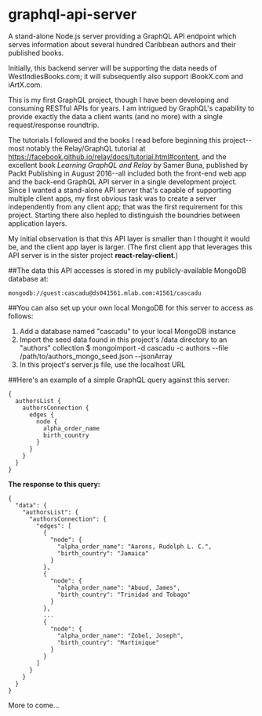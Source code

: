 # graphql-api-server

A stand-alone Node.js server providing a GraphQL API endpoint which serves information about several hundred Caribbean authors and their published books.

Initially, this backend server will be supporting the data needs of WestIndiesBooks.com; it will subsequently also support iBookX.com and iArtX.com.

This is my first GraphQL project, though I have been developing and consuming RESTful APIs for years. I am intrigued by GraphQL's capability to provide exactly the data a client wants (and no more) with a single request/response roundtrip.

The tutorials I followed and the books I read before beginning this project--most notably the Relay/GraphQL tutorial at https://facebook.github.io/relay/docs/tutorial.html#content, and the excellent book *Learning GraphQL and Relay* by Samer Buna, published by Packt Publishing in August 2016--all included both the front-end web app and the back-end GraphQL API server in a single development project. Since I wanted a stand-alone API server that's capable of supporting multiple client apps, my first obvious task was to create a server independently from any client app; that was the first requirement for this project. Starting there also hepled to distinguish the boundries between application layers.

My initial observation is that this API layer is smaller than I thought it would be, and the client app layer is larger. (The first client app that leverages this API server is in the sister project **react-relay-client**.)


##The data this API accesses is stored in my publicly-available MongoDB database at:

    mongodb://guest:cascadu@ds041561.mlab.com:41561/cascadu


##You can also set up your own local MongoDB for this server to access as follows:

1) Add a database named "cascadu" to your local MongoDB instance
2) Import the seed data found in this project's /data directory to an "authors" collection
    $ mongoimport -d cascadu -c authors --file /path/to/authors_mongo_seed.json --jsonArray
3) In this project's server.js file, use the localhost URL


##Here's an example of a simple GraphQL query against this server:

    {
      authorsList {
        authorsConnection {
          edges {
            node {
              alpha_order_name
              birth_country
            }
          }
        }
      }
    }

**The response to this query:**

    {
      "data": {
        "authorsList": {
          "authorsConnection": {
            "edges": [
              {
                "node": {
                  "alpha_order_name": "Aarons, Rudolph L. C.",
                  "birth_country": "Jamaica"
                }
              },
              {
                "node": {
                  "alpha_order_name": "Aboud, James",
                  "birth_country": "Trinidad and Tobago"
                }
              },
              ...
              {
                "node": {
                  "alpha_order_name": "Zobel, Joseph",
                  "birth_country": "Martinique"
                }
              }
            ]
          }
        }
      }
    }

More to come...